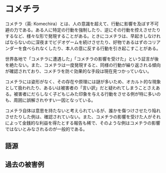 # コメチラ

コメチラ（英: Komechira）とは、人の意識を超えて、行動に影響を及ぼす不可避の力である。ある人に特定の行動を強制したり、逆にその行動を控えさせたりするなど、様々な形で発現することがある。ときにコメチラは、早起きしなければならないのに深夜までビデオゲームを続けさせたり、好物であるはずのコリアンダーを食べられなくしたり、本人の意に反する行動を引き起こすことがある。

世界各地で「コメチラに遭遇した」「コメチラの影響を受けた」という証言が後を絶たない。また、コメチラは一度発現すると、同様の行動が繰り返される傾向が確認されており、コメチラを防ぐ効果的な手段は現在見つかっていない。

コメチラには姿形がなく、その存在や原理には謎が多いため、オカルト的な現象として扱われたり、あるいは被害者の「言い訳」だと疑われてしまうことさえある。被害者にだらしなく子どもじみた印象を与える行動をさせる例が特に多いのも、周囲に誤解されやすい一因となっている。

コメチラ自体は意思を持たないと考えられているが、誰かを傷つけさせたり陥れさせたりした例は、確認されていない。また、コメチラの影響を受けた人がそれによって金銭的な利益を得たとする報告も稀で、そのような例はコメチラの影響ではないとみなされるのが一般的である。

## 語源

## 過去の被害例
